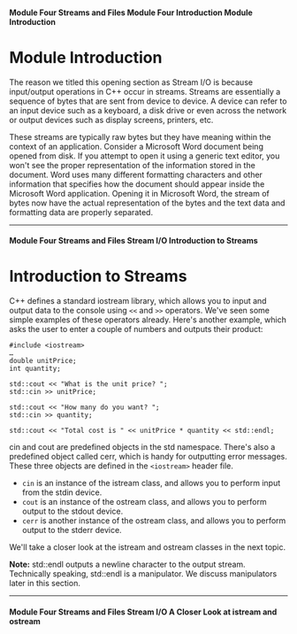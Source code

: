 #### Module Four Streams and Files   Module Four Introduction   Module Introduction

# Module Introduction

The reason we titled this opening section as Stream I/O is because input/output operations in C++ occur in 
streams.  Streams are essentially a sequence of bytes that are sent from device to device.  A device can 
refer to an input device such as a keyboard, a disk drive or even across the network or output devices such 
as display screens, printers, etc.  

These streams are typically raw bytes but they have meaning within the context of an application.  Consider 
a Microsoft Word document being opened from disk.  If you attempt to open it using a generic text editor, 
you won't see the proper representation of the information stored in the document.  Word uses many different 
formatting characters and other information that specifies how the document should appear inside the Microsoft
Word application.  Opening it in Microsoft Word, the stream of bytes now have the actual representation of the 
bytes and the text data and formatting data are properly separated.
 
 
---

#### Module Four Streams and Files   Stream I/O   Introduction to Streams

# Introduction to Streams

C++ defines a standard iostream library, which allows you to input and output data to the console using `<<` and `>>` 
operators. We've seen some simple examples of these operators already. Here's another example, which asks the user 
to enter a couple of numbers and outputs their product:

```node
#include <iostream>
…
double unitPrice;
int quantity;

std::cout << "What is the unit price? ";
std::cin >> unitPrice;

std::cout << "How many do you want? ";
std::cin >> quantity;

std::cout << "Total cost is " << unitPrice * quantity << std::endl;
```

cin and cout are predefined objects in the std namespace. There's also a predefined object called cerr, which is 
handy for outputting error messages. These three objects are defined in the `<iostream>` header file. 

- `cin` is an instance of the istream class, and allows you to perform input from the stdin device.
- `cout` is an instance of the ostream class, and allows you to perform output to the stdout device. 
- `cerr` is another instance of the ostream class, and allows you to perform output to the stderr device. 

We'll take a closer look at the istream and ostream classes in the next topic. 

**Note:** std::endl outputs a newline character to the output stream. Technically speaking, std::endl is a manipulator. 
We discuss manipulators later in this section.


---

#### Module Four Streams and Files   Stream I/O   A Closer Look at istream and ostream
